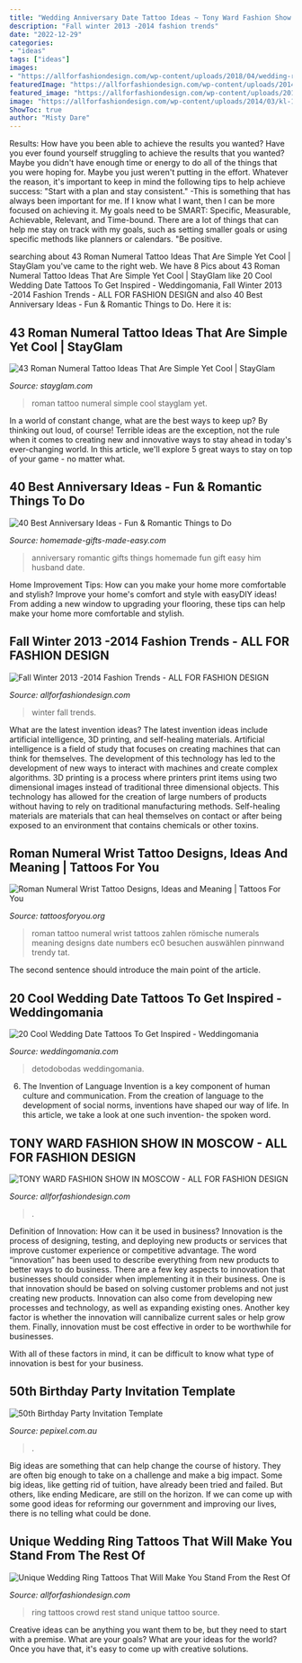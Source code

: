 ```yaml
---
title: "Wedding Anniversary Date Tattoo Ideas ~ Tony Ward Fashion Show In Moscow"
description: "Fall winter 2013 -2014 fashion trends"
date: "2022-12-29"
categories:
- "ideas"
tags: ["ideas"]
images:
- "https://allforfashiondesign.com/wp-content/uploads/2018/04/wedding-ring-tattoo-6-650x488-600x450.jpg"
featuredImage: "https://allforfashiondesign.com/wp-content/uploads/2014/03/kl-14-Copy.jpg"
featured_image: "https://allforfashiondesign.com/wp-content/uploads/2014/03/kl-14-Copy.jpg"
image: "https://allforfashiondesign.com/wp-content/uploads/2014/03/kl-14-Copy.jpg"
ShowToc: true
author: "Misty Dare"
---
```



Results: How have you been able to achieve the results you wanted?
Have you ever found yourself struggling to achieve the results that you wanted? Maybe you didn't have enough time or energy to do all of the things that you were hoping for. Maybe you just weren't putting in the effort. Whatever the reason, it's important to keep in mind the following tips to help achieve success: 
"Start with a plan and stay consistent." -This is something that has always been important for me. If I know what I want, then I can be more focused on achieving it. My goals need to be SMART: Specific, Measurable, Achievable, Relevant, and Time-bound. There are a lot of things that can help me stay on track with my goals, such as setting smaller goals or using specific methods like planners or calendars. 
"Be positive.

	

		
searching about 43 Roman Numeral Tattoo Ideas That Are Simple Yet Cool | StayGlam you've came to the right web. We have 8 Pics about 43 Roman Numeral Tattoo Ideas That Are Simple Yet Cool | StayGlam like 20 Cool Wedding Date Tattoos To Get Inspired - Weddingomania, Fall Winter 2013 -2014 Fashion Trends - ALL FOR FASHION DESIGN and also 40 Best Anniversary Ideas - Fun &amp; Romantic Things to Do. Here it is:
		
    
## 43 Roman Numeral Tattoo Ideas That Are Simple Yet Cool | StayGlam

<img loading=lazy src="https://stayglam.com/wp-content/uploads/2020/02/Roman-Numeral-Tattoo-Ideas.jpg" onerror="this.onerror=null;this.src='https://tse1.mm.bing.net/th?id=OIP.UA0lVLHVosWEQ6Dr33xk2QHaEf&amp;pid=15.1';" alt="43 Roman Numeral Tattoo Ideas That Are Simple Yet Cool | StayGlam">

_Source: stayglam.com_

>roman tattoo numeral simple cool stayglam yet. 

	

In a world of constant change, what are the best ways to keep up? By thinking out loud, of course! Terrible ideas are the exception, not the rule when it comes to creating new and innovative ways to stay ahead in today's ever-changing world. In this article, we'll explore 5 great ways to stay on top of your game - no matter what.

    
## 40 Best Anniversary Ideas - Fun &amp; Romantic Things To Do

<img loading=lazy src="https://www.homemade-gifts-made-easy.com/image-files/anniversary-ideas-romantic-2-600x860.jpg" onerror="this.onerror=null;this.src='https://tse1.mm.bing.net/th?id=OIP.g1TNecGWj7zumAXQN9dchwHaKn&amp;pid=15.1';" alt="40 Best Anniversary Ideas - Fun &amp; Romantic Things to Do">

_Source: homemade-gifts-made-easy.com_

>anniversary romantic gifts things homemade fun gift easy him husband date. 

	

Home Improvement Tips: How can you make your home more comfortable and stylish?
Improve your home's comfort and style with easyDIY ideas! From adding a new window to upgrading your flooring, these tips can help make your home more comfortable and stylish.

    
## Fall Winter 2013 -2014 Fashion Trends - ALL FOR FASHION DESIGN

<img loading=lazy src="https://allforfashiondesign.com/wp-content/uploads/2013/11/xa-17-600x877.jpg" onerror="this.onerror=null;this.src='https://tse4.mm.bing.net/th?id=OIP.rhCv6eg5ipAx-3TeL35bNQHaK0&amp;pid=15.1';" alt="Fall Winter 2013 -2014 Fashion Trends - ALL FOR FASHION DESIGN">

_Source: allforfashiondesign.com_

>winter fall trends. 

	

What are the latest invention ideas?
The latest invention ideas include artificial intelligence, 3D printing, and self-healing materials. Artificial intelligence is a field of study that focuses on creating machines that can think for themselves. The development of this technology has led to the development of new ways to interact with machines and create complex algorithms. 3D printing is a process where printers print items using two dimensional images instead of traditional three dimensional objects. This technology has allowed for the creation of large numbers of products without having to rely on traditional manufacturing methods. Self-healing materials are materials that can heal themselves on contact or after being exposed to an environment that contains chemicals or other toxins.

    
## Roman Numeral Wrist Tattoo Designs, Ideas And Meaning | Tattoos For You

<img loading=lazy src="https://www.tattoosforyou.org/wp-content/uploads/2017/10/Roman-Numeral-Wrist-Tattoo-Photos.jpg" onerror="this.onerror=null;this.src='https://tse3.mm.bing.net/th?id=OIP.5novBXjY4t-_ueGFKZ9ZtQHaLP&amp;pid=15.1';" alt="Roman Numeral Wrist Tattoo Designs, Ideas and Meaning | Tattoos For You">

_Source: tattoosforyou.org_

>roman tattoo numeral wrist tattoos zahlen römische numerals meaning designs date numbers ec0 besuchen auswählen pinnwand trendy tat. 

	

The second sentence should introduce the main point of the article.

    
## 20 Cool Wedding Date Tattoos To Get Inspired - Weddingomania

<img loading=lazy src="https://i.weddingomania.com/cool-wedding-date-tattoos-5-500x669.jpg" onerror="this.onerror=null;this.src='https://tse2.mm.bing.net/th?id=OIP.yHCk4UDHpZthSG7JjsRoWAHaJ6&amp;pid=15.1';" alt="20 Cool Wedding Date Tattoos To Get Inspired - Weddingomania">

_Source: weddingomania.com_

>detodobodas weddingomania. 

	

6. The Invention of Language
Invention is a key component of human culture and communication. From the creation of language to the development of social norms, inventions have shaped our way of life. In this article, we take a look at one such invention- the spoken word.

    
## TONY WARD FASHION SHOW IN MOSCOW - ALL FOR FASHION DESIGN

<img loading=lazy src="https://allforfashiondesign.com/wp-content/uploads/2014/03/kl-14-Copy.jpg" onerror="this.onerror=null;this.src='https://tse2.mm.bing.net/th?id=OIP.UEvKHGvP38ASDJ2wNeVn2QHaLG&amp;pid=15.1';" alt="TONY WARD FASHION SHOW IN MOSCOW - ALL FOR FASHION DESIGN">

_Source: allforfashiondesign.com_

>. 

	

Definition of Innovation: How can it be used in business?
Innovation is the process of designing, testing, and deploying new products or services that improve customer experience or competitive advantage. The word “innovation” has been used to describe everything from new products to better ways to do business.
There are a few key aspects to innovation that businesses should consider when implementing it in their business. One is that innovation should be based on solving customer problems and not just creating new products. Innovation can also come from developing new processes and technology, as well as expanding existing ones. Another key factor is whether the innovation will cannibalize current sales or help grow them. Finally, innovation must be cost effective in order to be worthwhile for businesses.

With all of these factors in mind, it can be difficult to know what type of innovation is best for your business.

    
## 50th Birthday Party Invitation Template

<img loading=lazy src="http://cdn.shopify.com/s/files/1/1184/3700/products/N359_BDAY_STARPARTY_1024x1024.jpg?v=1557836475" onerror="this.onerror=null;this.src='https://tse2.mm.bing.net/th?id=OIP.RelF6SGUvY6dwVPJpmJZ0wHaLH&amp;pid=15.1';" alt="50th Birthday Party Invitation Template">

_Source: pepixel.com.au_

>. 

	

Big ideas are something that can help change the course of history. They are often big enough to take on a challenge and make a big impact. Some big ideas, like getting rid of tuition, have already been tried and failed. But others, like ending Medicare, are still on the horizon. If we can come up with some good ideas for reforming our government and improving our lives, there is no telling what could be done.

    
## Unique Wedding Ring Tattoos That Will Make You Stand From The Rest Of

<img loading=lazy src="https://allforfashiondesign.com/wp-content/uploads/2018/04/wedding-ring-tattoo-6-650x488-600x450.jpg" onerror="this.onerror=null;this.src='https://tse2.mm.bing.net/th?id=OIP.RTByZACpkc5HKZv-jewY1gHaFj&amp;pid=15.1';" alt="Unique Wedding Ring Tattoos That Will Make You Stand From the Rest Of">

_Source: allforfashiondesign.com_

>ring tattoos crowd rest stand unique tattoo source. 

	

Creative ideas can be anything you want them to be, but they need to start with a premise. What are your goals? What are your ideas for the world? Once you have that, it's easy to come up with creative solutions.

